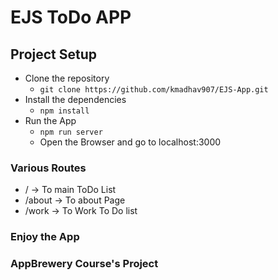 # EJS ToDo APP

## Project Setup
- Clone the repository
  - `git clone https://github.com/kmadhav907/EJS-App.git`
- Install the dependencies  
  - `npm install`
- Run the App
  - `npm run server`
  - Open the Browser and go to localhost:3000
  
 ### Various Routes
  - / -> To main ToDo List
  - /about -> To about Page
  - /work -> To Work To Do list
  
### Enjoy the App 
### AppBrewery Course's Project 
